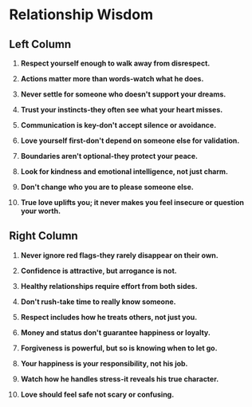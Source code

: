 # Relationship Wisdom

## Left Column

1. **Respect yourself enough to walk away from disrespect.**

2. **Actions matter more than words-watch what he does.**

3. **Never settle for someone who doesn't support your dreams.**

4. **Trust your instincts-they often see what your heart misses.**

5. **Communication is key-don't accept silence or avoidance.**

6. **Love yourself first-don't depend on someone else for validation.**

7. **Boundaries aren't optional-they protect your peace.**

8. **Look for kindness and emotional intelligence, not just charm.**

9. **Don't change who you are to please someone else.**

10. **True love uplifts you; it never makes you feel insecure or question your worth.**

## Right Column

1. **Never ignore red flags-they rarely disappear on their own.**

2. **Confidence is attractive, but arrogance is not.**

3. **Healthy relationships require effort from both sides.**

4. **Don't rush-take time to really know someone.**

5. **Respect includes how he treats others, not just you.**

6. **Money and status don't guarantee happiness or loyalty.**

7. **Forgiveness is powerful, but so is knowing when to let go.**

8. **Your happiness is your responsibility, not his job.**

9. **Watch how he handles stress-it reveals his true character.**

10. **Love should feel safe not scary or confusing.**